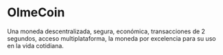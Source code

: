 # OlmeCoin
Una moneda descentralizada, segura, económica, transacciones de 2 segundos, acceso multiplataforma, la moneda por excelencia para su uso en la vida cotidiana.
